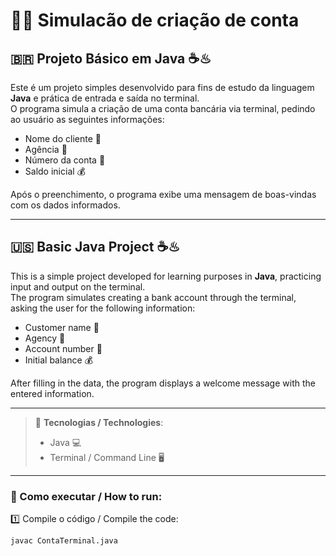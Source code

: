 # 📒📌 Simulacão de criação de conta 

## 🇧🇷 Projeto Básico em Java ☕♨
Este é um projeto simples desenvolvido para fins de estudo da linguagem **Java** e prática de entrada e saída no terminal.  
O programa simula a criação de uma conta bancária via terminal, pedindo ao usuário as seguintes informações:
- Nome do cliente 👤
- Agência 🏦
- Número da conta 🔢
- Saldo inicial 💰

Após o preenchimento, o programa exibe uma mensagem de boas-vindas com os dados informados.  

---

## 🇺🇸 Basic Java Project ☕♨
This is a simple project developed for learning purposes in **Java**, practicing input and output on the terminal.  
The program simulates creating a bank account through the terminal, asking the user for the following information:
- Customer name 👤
- Agency 🏦
- Account number 🔢
- Initial balance 💰

After filling in the data, the program displays a welcome message with the entered information.

---

> 📌 **Tecnologias / Technologies**:  
> - Java 💻
> - Terminal / Command Line 🖥️

---

### 🚀 Como executar / How to run:
1️⃣ Compile o código / Compile the code:
```bash
javac ContaTerminal.java
